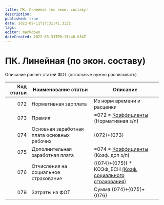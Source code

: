 ```yaml
---
title: ПК. Линейная (по экон. составу)
description: 
published: true
date: 2022-09-11T17:31:41.313Z
tags: 
editor: markdown
dateCreated: 2022-08-31T09:15:40.634Z
---
```


# ПК. Линейная (по экон. составу)

Описание расчет статей ФОТ (остальные нужно расписывать)

| Код статьи | Наименование статьи                        | Описание                                                                                          |
| ---------: | ------------------------------------------ | ------------------------------------------------------------------------------------------------- |
|        072 | Нормативная зарплата                       | Из норм времени и расценки                                                                        |
|        073 | Премия                                     | =072 \* [Коэффициенты](../koefficienty-dlya-kalkulyacii.md) (Нормативная з/п)                     |
|        074 | Основная заработная плата основных рабочих | {072}+{073}                                                                                       |
|        075 | Дополнительная заработная плата            | =074 \* [Коэффициенты ](../koefficienty-dlya-kalkulyacii.md)(Коэф. доп з/п)                       |
|        076 | Отчисления на социальное страхование       | ({074}+{075}) \* КОЭФ\_ЕСН [(Коэф. социального страхования)](../koefficienty-dlya-kalkulyacii.md) |
|        079 | Затраты на ФОТ                             | Сумма {074}+{075}+{076}                                                                           |
